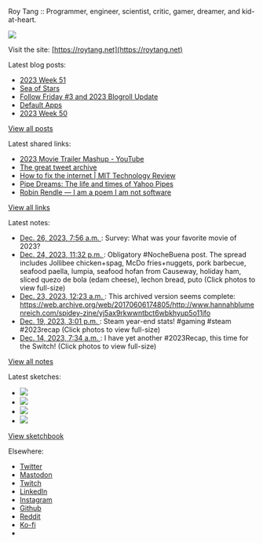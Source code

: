 Roy Tang :: Programmer, engineer, scientist, critic, gamer, dreamer, and kid-at-heart.

![](https://roytang.net/static/img/profile.jpg)

Visit the site: [https://roytang.net](https://roytang.net)

Latest blog posts:

- [2023 Week 51](https://roytang.net/2023/12/2023-week-51/)
- [Sea of Stars](https://roytang.net/2023/12/sea-of-stars/)
- [Follow Friday #3 and 2023 Blogroll Update](https://roytang.net/2023/12/follow-friday-3/)
- [Default Apps](https://roytang.net/2023/12/default-apps/)
- [2023 Week 50](https://roytang.net/2023/12/2023-week-50/)

[View all posts](https://roytang.net/blog)

Latest shared links:

- [2023 Movie Trailer Mashup - YouTube](https://roytang.net/2023/12/774f91328cb03c9359fb9797271b8bc7/)
- [The great tweet archive](https://roytang.net/2023/12/80fb3034631f34ffbd7550946fa4e0a6/)
- [How to fix the internet | MIT Technology Review](https://roytang.net/2023/12/5a75eb5ad83aa681eba64e75fea626c1/)
- [Pipe Dreams: The life and times of Yahoo Pipes](https://roytang.net/2023/12/7635cc49175ab6bf2eb3a625d8bbe428/)
- [Robin Rendle — I am a poem I am not software](https://roytang.net/2023/12/0ee0e764447c972cfc5562218916ccbd/)

[View all links](https://roytang.net/links)

Latest notes:

- [Dec. 26, 2023, 7:56 a.m. ](https://roytang.net/2023/12/111643760866620408/): Survey: What was your favorite movie of 2023?
- [Dec. 24, 2023, 11:32 p.m. ](https://roytang.net/2023/12/111636117088594965/): Obligatory #NocheBuena post. The spread includes Jollibee chicken+spag, McDo fries+nuggets, pork barbecue, seafood paella, lumpia, seafood hofan from Causeway, holiday ham, sliced quezo de bola (edam cheese), lechon bread, puto (Click photos to view full-size)
- [Dec. 23, 2023, 12:23 a.m. ](https://roytang.net/2023/12/kehaygx/): This archived version seems complete: https://web.archive.org/web/20170606174805/http://www.hannahblumenreich.com/spidey-zine/yj5ax9rkwwntbct6wbkhyup5o11jfo
- [Dec. 19, 2023, 3:01 p.m. ](https://roytang.net/2023/12/111605796533635333/): Steam year-end stats! #gaming #steam #2023recap (Click photos to view full-size)
- [Dec. 14, 2023, 7:34 a.m. ](https://roytang.net/2023/12/111575726367894281/): I have yet another #2023Recap, this time for the Switch! (Click photos to view full-size)

[View all notes](https://roytang.net/notes)

Latest sketches:


- ![](https://roytang.net/media/cache/c3/52/c3524701d7d18fa2b6b280d4437c7ba1.jpg)
- ![](https://roytang.net/media/cache/b8/6e/b86e3f7c5db451a5bf40260cdf52e2c0.jpg)
- ![](https://roytang.net/media/cache/09/11/09119bc377da2a1bf7e9d18251a6b7a6.jpg)
- ![](https://roytang.net/media/cache/3c/7d/3c7d410c1cd355b7897272dd51e3b61a.jpg)

[View sketchbook](https://roytang.net/albums/sketchbook)


Elsewhere:

- [Twitter](https://twitter.com/roytang)
- [Mastodon](https://indieweb.social/@roytang)
- [Twitch](https://twitch.tv/twitchyroy)
- [LinkedIn](https://www.linkedin.com/in/roytang)
- [Instagram](https://instagram.com/roytang0400)
- [Github](https://github.com/roytang)
- [Reddit](https://reddit.com/u/hungryroy)
- [Ko-fi](https://ko-fi.com/roytang)
- [](mailto:hello@roytang.net)